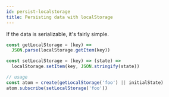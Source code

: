 ```yaml
---
id: persist-localstorage
title: Persisting data with localStorage
---
```


If the data is serializable, it's fairly simple.

```js
const getLocalStorage = (key) => 
  JSON.parse(localStorage.getItem(key))

const setLocalStorage = (key) => (state) => 
  localStorage.setItem(key, JSON.stringify(state))

// usage
const atom = create(getLocalStorage('foo') || initialState)
atom.subscribe(setLocalStorage('foo'))
```
